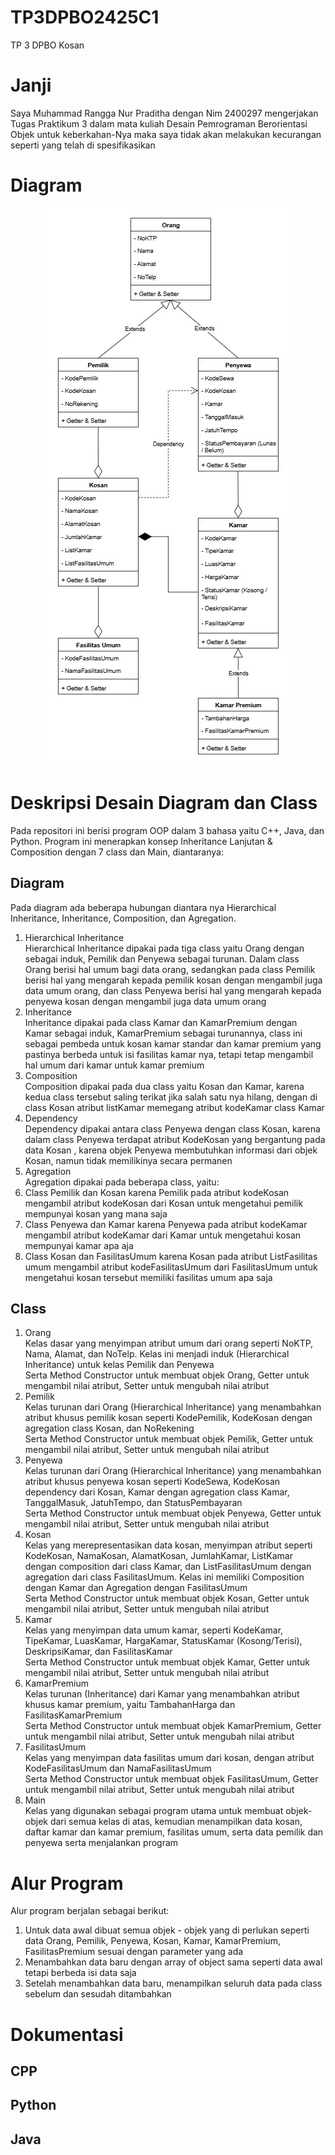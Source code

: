 # TP3DPBO2425C1
TP 3 DPBO Kosan

# Janji
Saya Muhammad Rangga Nur Praditha dengan Nim 2400297 mengerjakan Tugas Praktikum 3 dalam mata kuliah Desain Pemrograman Berorientasi Objek untuk keberkahan-Nya maka saya tidak akan melakukan kecurangan seperti yang telah di spesifikasikan

# Diagram
<div style = "text-align: center;">
  <img src = "DiagramKosanTP3.jpg">
</div>

# Deskripsi Desain Diagram dan Class

Pada repositori ini berisi program OOP dalam 3 bahasa yaitu C++, Java, dan Python. Program ini menerapkan konsep Inheritance Lanjutan & Composition dengan 7 class dan Main, diantaranya:

## Diagram
Pada diagram ada beberapa hubungan diantara nya Hierarchical Inheritance, Inheritance, Composition, dan Agregation. <br>
1. Hierarchical Inheritance <br>
Hierarchical Inheritance dipakai pada tiga class yaitu Orang dengan sebagai induk, Pemilik dan Penyewa sebagai turunan. Dalam class Orang berisi hal umum bagi data orang, sedangkan pada class Pemilik berisi hal
yang mengarah kepada pemilik kosan dengan mengambil juga data umum orang, dan class Penyewa berisi hal yang mengarah kepada penyewa kosan dengan mengambil juga data umum orang <br>
2. Inheritance <br>
Inheritance dipakai pada class Kamar dan KamarPremium dengan Kamar sebagai induk, KamarPremium sebagai turunannya, class ini sebagai pembeda untuk kosan kamar standar dan kamar premium yang pastinya berbeda untuk isi fasilitas kamar nya, tetapi tetap mengambil hal umum dari kamar untuk kamar premium <br>
3. Composition <br>
Composition dipakai pada dua class yaitu Kosan dan Kamar, karena kedua class tersebut saling terikat jika salah satu nya hilang, dengan di class Kosan atribut listKamar memegang atribut kodeKamar class Kamar <br>
4. Dependency <br>
Dependency dipakai antara class Penyewa dengan class Kosan, karena dalam class Penyewa terdapat atribut KodeKosan yang bergantung pada data Kosan , karena objek Penyewa membutuhkan informasi dari objek Kosan, namun tidak memilikinya secara permanen
5. Agregation <br>
Agregation dipakai pada beberapa class, yaitu: <br>
1. Class Pemilik dan Kosan karena Pemilik pada atribut kodeKosan mengambil atribut kodeKosan dari Kosan untuk mengetahui pemilik mempunyai kosan yang mana saja <br>
2. Class Penyewa dan Kamar karena Penyewa pada atribut kodeKamar mengambil atribut kodeKamar dari Kamar untuk mengetahui kosan mempunyai kamar apa aja <br>
3. Class Kosan dan FasilitasUmum karena Kosan pada atribut ListFasilitas umum mengambil atribut kodeFasilitasUmum dari FasilitasUmum untuk mengetahui kosan tersebut memiliki fasilitas umum apa saja <br>


## Class
1. Orang <br>
Kelas dasar yang menyimpan atribut umum dari orang seperti NoKTP, Nama, Alamat, dan NoTelp. Kelas ini menjadi induk (Hierarchical Inheritance) untuk kelas Pemilik dan Penyewa <br>
Serta Method Constructor untuk membuat objek Orang, Getter untuk mengambil nilai atribut, Setter untuk mengubah nilai atribut <br>
2. Pemilik <br>
Kelas turunan dari Orang (Hierarchical Inheritance) yang menambahkan atribut khusus pemilik kosan seperti KodePemilik, KodeKosan dengan agregation class Kosan, dan NoRekening <br>
Serta Method Constructor untuk membuat objek Pemilik, Getter untuk mengambil nilai atribut, Setter untuk mengubah nilai atribut <br>
3. Penyewa <br>
Kelas turunan dari Orang (Hierarchical Inheritance) yang menambahkan atribut khusus penyewa kosan seperti KodeSewa, KodeKosan dependency dari Kosan, Kamar dengan agregation class Kamar, TanggalMasuk, JatuhTempo, dan StatusPembayaran <br>
Serta Method Constructor untuk membuat objek Penyewa, Getter untuk mengambil nilai atribut, Setter untuk mengubah nilai atribut <br>
4. Kosan <br>
Kelas yang merepresentasikan data kosan, menyimpan atribut seperti KodeKosan, NamaKosan, AlamatKosan, JumlahKamar, ListKamar dengan composition dari class Kamar, dan ListFasilitasUmum dengan agregation dari class FasilitasUmum. Kelas ini memiliki Composition dengan Kamar dan Agregation dengan FasilitasUmum <br>
Serta Method Constructor untuk membuat objek Kosan, Getter untuk mengambil nilai atribut, Setter untuk mengubah nilai atribut <br>
5. Kamar <br>
Kelas yang menyimpan data umum kamar, seperti KodeKamar, TipeKamar, LuasKamar, HargaKamar, StatusKamar (Kosong/Terisi), DeskripsiKamar, dan FasilitasKamar <br>
Serta Method Constructor untuk membuat objek Kamar, Getter untuk mengambil nilai atribut, Setter untuk mengubah nilai atribut <br>
6. KamarPremium <br>
Kelas turunan (Inheritance) dari Kamar yang menambahkan atribut khusus kamar premium, yaitu TambahanHarga dan FasilitasKamarPremium <br>
Serta Method Constructor untuk membuat objek KamarPremium, Getter untuk mengambil nilai atribut, Setter untuk mengubah nilai atribut <br>
7. FasilitasUmum <br>
Kelas yang menyimpan data fasilitas umum dari kosan, dengan atribut KodeFasilitasUmum dan NamaFasilitasUmum <br>
Serta Method Constructor untuk membuat objek FasilitasUmum, Getter untuk mengambil nilai atribut, Setter untuk mengubah nilai atribut <br>
8. Main <br>
Kelas yang digunakan sebagai program utama untuk membuat objek-objek dari semua kelas di atas, kemudian menampilkan data kosan, daftar kamar dan kamar premium, fasilitas umum, serta data pemilik dan penyewa serta menjalankan program <br>

# Alur Program
Alur program berjalan sebagai berikut: <br>
1. Untuk data awal dibuat semua objek - objek yang di perlukan seperti data Orang, Pemilik, Penyewa, Kosan, Kamar, KamarPremium, FasilitasPremium sesuai dengan parameter yang ada
2. Menambahkan data baru dengan array of object sama seperti data awal tetapi berbeda isi data saja
3. Setelah menambahkan data baru, menampilkan seluruh data pada class sebelum dan sesudah ditambahkan

# Dokumentasi
## CPP
## Python
## Java
